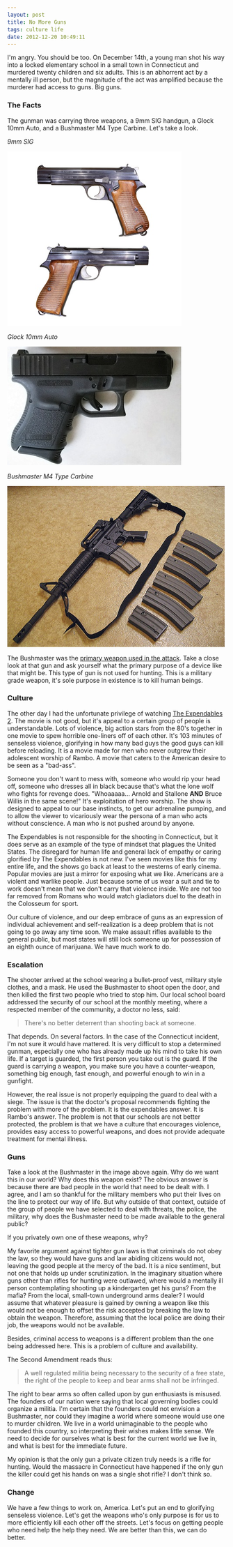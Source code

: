 ```yaml
---
layout: post
title: No More Guns
tags: culture life
date: 2012-12-20 10:49:11
---
```


I'm angry. You should be too. On December 14th, a young man shot his way into a locked elementary school in a small town in Connecticut and murdered twenty children and six adults. This is an abhorrent act by a mentally ill person, but the magnitude of the act was amplified because the murderer had access to guns. Big guns.  

### The Facts

The gunman was carrying three weapons, a 9mm SIG handgun, a Glock 10mm Auto, and a Bushmaster M4 Type Carbine. Let's take a look. 

*9mm SIG*

![Alt Text](/media/SIG_P210_IMG_6829-30.jpg)

*Glock 10mm Auto*

![Alt Text](/media/Glock_10mm_Auto.jpg)

*Bushmaster M4 Type Carbine*

![Alt Text](/media/Bushmaster_M4_Type_Carbine.jpg)

The Bushmaster was the [primary weapon used in the attack](http://abcnews.go.com/US/authorities-search-motives-elementary-school-shooting-massacre/story?id=17981351#.UNO84aXSLi4). Take a close look at that gun and ask yourself what the primary purpose of a device like that might be. This type of gun is not used for hunting. This is a military grade weapon, it's sole purpose in existence is to kill human beings. 

### Culture

The other day I had the unfortunate privilege of watching [The Expendables 2][1]. The movie is not good, but it's appeal to a certain group of people is understandable. Lots of violence, big action stars from the 80's together in one movie to spew horrible one-liners off of each other. It's 103 minutes of senseless violence, glorifying in how many bad guys the good guys can kill before reloading. It is a movie made for men who never outgrew their adolescent worship of Rambo. A movie that caters to the American desire to be seen as a "bad-ass". 

Someone you don't want to mess with, someone who would rip your head off, someone who dresses all in black because that's what the lone wolf who fights for revenge does. "Whoaaaaa... Arnold and Stallone **AND** Bruce Willis in the same scene!" It's exploitation of hero worship. The show is designed to appeal to our base instincts, to get our adrenaline pumping, and to allow the viewer to vicariously wear the persona of a man who acts without conscience. A man who is not pushed around by anyone. 

The Expendables is not responsible for the shooting in Connecticut, but it does serve as an example of the type of mindset that plagues the United States. The disregard for human life and general lack of empathy or caring glorified by The Expendables is not new. I've seen movies like this for my entire life, and the shows go back at least to the westerns of early cinema. Popular movies are just a mirror for exposing what we like. Americans are a violent and warlike people. Just because some of us wear a suit and tie to work doesn't mean that we don't carry that violence inside. We are not too far removed from Romans who would watch gladiators duel to the death in the Colosseum for sport. 

Our culture of violence, and our deep embrace of guns as an expression of individual achievement and self-realization is a deep problem that is not going to go away any time soon. We make assault rifles available to the general public, but most states will still lock someone up for possession of an eighth ounce of marijuana. We have much work to do. 

### Escalation

The shooter arrived at the school wearing a bullet-proof vest, military style clothes, and a mask. He used the Bushmaster to shoot open the door, and then killed the first two people who tried to stop him. Our local school board addressed the security of our school at the monthly meeting, where a respected member of the community, a doctor no less, said:

> There's no better deterrent than shooting back at someone.

That depends. On several factors. In the case of the Connecticut incident, I'm not sure it would have mattered. It is very difficult to stop a determined gunman, especially one who has already made up his mind to take his own life. If a target is guarded, the first person you take out is the guard. If the guard is carrying a weapon, you make sure you have a counter-weapon, something big enough, fast enough, and powerful enough to win in a gunfight. 

However, the real issue is not properly equipping the guard to deal with a siege. The issue is that the doctor's proposal recommends fighting the problem with more of the problem. It is the expendables answer. It is Rambo's answer. The problem is not that our schools are not better protected, the problem is that we have a culture that encourages violence, provides easy access to powerful weapons, and does not provide adequate treatment for mental illness. 

### Guns

Take a look at the Bushmaster in the image above again. Why do we want this in our world? Why does this weapon exist? The obvious answer is because there are bad people in the world that need to be dealt with. I agree, and I am so thankful for the military members who put their lives on the line to protect our way of life. But why outside of that context, outside of the group of people we have selected to deal with threats, the police, the military, why does the Bushmaster need to be made available to the general public? 

If you privately own one of these weapons, why? 

My favorite argument against tighter gun laws is that criminals do not obey the law, so they would have guns and law abiding citizens would not, leaving the good people at the mercy of the bad. It is a nice sentiment, but not one that holds up under scrutinization. In the imaginary situation where guns other than rifles for hunting were outlawed, where would a mentally ill person contemplating shooting up a kindergarten get his guns? From the mafia? From the local, small-town underground arms dealer?  I would assume that whatever pleasure is gained by owning a weapon like this would not be enough to offset the risk accepted by breaking the law to obtain the weapon. Therefore, assuming that the local police are doing their job, the weapons would not be available. 

Besides, criminal access to weapons is a different problem than the one being addressed here. This is a problem of culture and availability. 

The Second Amendment reads thus:

>A well regulated militia being necessary to the security of a free state, the right of the people to keep and bear arms shall not be infringed.

The right to bear arms so often called upon by gun enthusiasts is misused. The founders of our nation were saying that local governing bodies could organize a militia. I'm certain that the founders could not envision a Bushmaster, nor could they imagine a world where someone would use one to murder children. We live in a world unimaginable to the people who founded this country, so interpreting their wishes makes little sense. We need to decide for ourselves what is best for the current world we live in, and what is best for the immediate future. 

My opinion is that the only gun a private citizen truly needs is a rifle for hunting. Would the massacre in Connecticut have happened if the only gun the killer could get his hands on was a single shot rifle? I don't think so.   

### Change

We have a few things to work on, America. Let's put an end to glorifying senseless violence. Let's get the weapons who's only purpose is for us to more efficiently kill each other off the streets. Let's focus on getting people who need help the help they need. We are better than this, we can do better. 


[1]: https://en.wikipedia.org/wiki/The_Expendables_2




